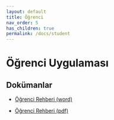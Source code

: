 ```yaml
---
layout: default
title: Öğrenci
nav_order: 5
has_children: true
permalink: /docs/student
---
```


# Öğrenci Uygulaması

## Dokümanlar
- [Öğrenci Rehberi (word)](https://toltek.com.tr/docs/Toltek.Campus.Student-v1.0.docx)

- [Öğrenci Rehberi (pdf)](https://toltek.com.tr/docs/Toltek.Campus.Student-v1.0.pdf)
